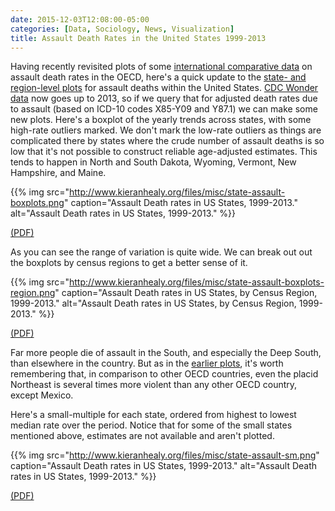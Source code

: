 ```yaml
---
date: 2015-12-03T12:08:00-05:00
categories: [Data, Sociology, News, Visualization]
title: Assault Death Rates in the United States 1999-2013
---
```


Having recently revisited plots of some [international comparative data](http://kieranhealy.org/blog/archives/2015/10/01/assault-death-rates-1960-2013/) on assault death rates in the OECD, here's a quick update to the [state- and region-level plots](http://kieranhealy.org/blog/archives/2012/07/21/assault-deaths-within-the-united-states/) for assault deaths within the United States. [CDC Wonder data](http://wonder.cdc.gov/) now goes up to 2013, so if we query that for adjusted death rates due to assault (based on ICD-10 codes X85-Y09 and Y87.1) we can make some new plots. Here's a boxplot of the yearly trends across states, with some high-rate outliers marked. We don't mark the low-rate outliers as things are complicated there by states where the crude number of assault deaths is so low that it's not possible to construct reliable age-adjusted estimates. This tends to happen in North and South Dakota, Wyoming, Vermont, New Hampshire, and Maine.

{{% img src="http://www.kieranhealy.org/files/misc/state-assault-boxplots.png" caption="Assault Death rates in US States, 1999-2013." alt="Assault Death rates in US States, 1999-2013." %}}

[(PDF)](http://www.kieranhealy.org/files/misc/state-assault-boxplots.pdf)

As you can see the range of variation is quite wide. We can break out out the boxplots by census regions to get a better sense of it.

{{% img src="http://www.kieranhealy.org/files/misc/state-assault-boxplots-region.png" caption="Assault Death rates in US States, by Census Region, 1999-2013." alt="Assault Death rates in US States, by Census Region, 1999-2013." %}}

[(PDF)](http://www.kieranhealy.org/files/misc/state-assault-boxplots-region.pdf)

Far more people die of assault in the South, and especially the Deep South, than elsewhere in the country. But as in the [earlier plots](http://kieranhealy.org/blog/archives/2012/07/21/assault-deaths-within-the-united-states/), it's worth remembering that, in comparison to other OECD countries, even the placid Northeast is several times more violent than any other OECD country, except Mexico.

Here's a small-multiple for each state, ordered from highest to lowest median rate over the period. Notice that for some of the small states mentioned above, estimates are not available and aren't plotted.

{{% img src="http://www.kieranhealy.org/files/misc/state-assault-sm.png" caption="Assault Death rates in US States, 1999-2013." alt="Assault Death rates in US States, 1999-2013." %}}

[(PDF)](http://www.kieranhealy.org/files/misc/state-assault-sm.pdf)
